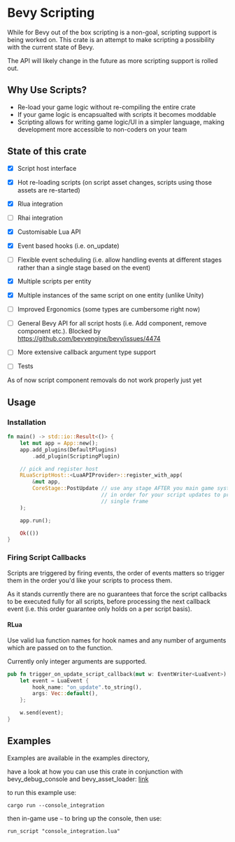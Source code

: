 # Bevy Scripting

While for Bevy out of the box scripting is a non-goal, scripting support is being worked on. 
This crate is an attempt to make scripting a possibility with the current state of Bevy.

The API will likely change in the future as more scripting support is rolled out.


## Why Use Scripts?

- Re-load your game logic without re-compiling the entire crate
- If your game logic is encapsualted with scripts it becomes moddable
- Scripting allows for writing game logic/UI in a simpler language, making development more accessible to non-coders on your team

## State of this crate

- [x] Script host interface
- [x] Hot re-loading scripts (on script asset changes, scripts using those assets are re-started)
- [x] Rlua integration
- [ ] Rhai integration
- [x] Customisable Lua API
- [x] Event based hooks (i.e. on_update)
- [ ] Flexible event scheduling (i.e. allow handling events at different stages rather than a single stage based on the event) 
- [x] Multiple scripts per entity
- [x] Multiple instances of the same script on one entity (unlike Unity)
- [ ] Improved Ergonomics (some types are cumbersome right now)
- [ ] General Bevy API for all script hosts (i.e. Add component, remove component etc.). Blocked by https://github.com/bevyengine/bevy/issues/4474
- [ ] More extensive callback argument type support 
- [ ] Tests


As of now script component removals do not work properly just yet

## Usage

### Installation

``` rust
fn main() -> std::io::Result<()> {
    let mut app = App::new();
    app.add_plugins(DefaultPlugins)
        .add_plugin(ScriptingPlugin)

    // pick and register host
    RLuaScriptHost::<LuaAPIProvider>::register_with_app(
        &mut app,   
        CoreStage::PostUpdate // use any stage AFTER you main game systems
                              // in order for your script updates to propagate in a  
                              // single frame
    );

    app.run();

    Ok(())
}
```

### Firing Script Callbacks

Scripts are triggered by firing events, the order of events matters so trigger them in the order you'd like your scripts to process them.

As it stands currently there are no guarantees that force the script callbacks to be executed fully for all scripts, before processing the next callback event (i.e. this order guarantee only holds on a per script basis).

#### RLua 

Use valid lua function names for hook names and any number of arguments which are passed on to the function. 

Currently only integer arguments are supported.

``` rust 
pub fn trigger_on_update_script_callback(mut w: EventWriter<LuaEvent>) {
    let event = LuaEvent {
        hook_name: "on_update".to_string(), 
        args: Vec::default(),
    };

    w.send(event);
}
```


## Examples 

Examples are available in the examples directory, 

have a look at how you can use this crate in conjunction with bevy_debug_console and bevy_asset_loader: 
[link](bevy_scripting/examples/console_integration.rs)

to run this example use:

`cargo run --console_integration`

then in-game use `~` to bring up the console, then use:

`run_script "console_integration.lua"`
